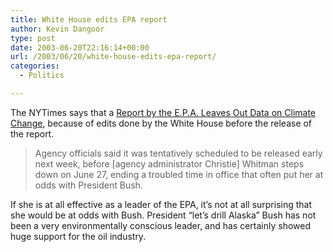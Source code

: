 ```yaml
---
title: White House edits EPA report
author: Kevin Dangoor
type: post
date: 2003-06-20T22:16:14+00:00
url: /2003/06/20/white-house-edits-epa-report/
categories:
  - Politics

---
```

The NYTimes says that a [Report by the E.P.A. Leaves Out Data on Climate Change][1], because of edits done by the White House before the release of the report.

> Agency officials said it was tentatively scheduled to be released early next week, before [agency administrator Christie] Whitman steps down on June 27, ending a troubled time in office that often put her at odds with President Bush.

If she is at all effective as a leader of the EPA, it&#8217;s not at all surprising that she would be at odds with Bush. President &#8220;let&#8217;s drill Alaska&#8221; Bush has not been a very environmentally conscious leader, and has certainly showed huge support for the oil industry.

 [1]: http://www.nytimes.com/2003/06/19/politics/19CLIM.html "Report by the E.P.A. Leaves Out Data on Climate Change"